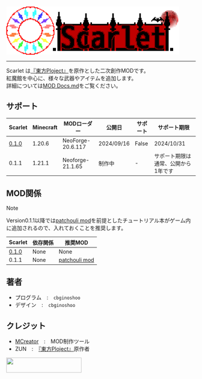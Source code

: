 [Touhou_Wiki]: https://ja.wikipedia.org/wiki/東方Project
![Scarlet Logo](/IMG/Scarlet%20Logo.png)  
___  
Scarlet は[『東方Ploject』][Touhou_Wiki]を原作とした二次創作MODです。  
紅魔館を中心に、様々な武器やアイテムを追加します。  
詳細については[MOD Docs.md](MOD%20Docs.md)をご覧ください。  
## サポート  
| Scarlet | Minecraft | MODローダー | 公開日 | サポート | サポート期限 |  
----|----|----|----|----|----  
| [0.1.0](/NeoForge-20.6.117/scarlet-0.1.0-neoforge-1.20.6.jar) | 1.20.6 | NeoForge-20.6.117 | 2024/09/16 | False | 2024/10/31 |  
| 0.1.1 | 1.21.1 | Neoforge-21.1.65 | 制作中 | - | サポート期限は通常、公開から1年です |  
## MOD関係  
> [!NOTE]  
> Version0.1.1以降では[patchouli mod](https://www.curseforge.com/minecraft/mc-mods/patchouli/files/5683901)を前提としたチュートリアル本がゲーム内に追加されるので、入れておくことを推奨します。
  
| Scarlet | 依存関係 | 推奨MOD |  
----|----|----  
| [0.1.0](/NeoForge-20.6.117/scarlet-0.1.0-neoforge-1.20.6.jar) | None | None |  
| 0.1.1 | None | [patchouli mod](https://www.curseforge.com/minecraft/mc-mods/patchouli/files/5683901) |  
## 著者  
- プログラム　:　`cbginoshoo`  
- デザイン　:　`cbginoshoo`  
## クレジット  
- [MCreator](https://mcreator.net/about)　:　MOD制作ツール  
- ZUN　:　[『東方Ploject』][Touhou_Wiki]原作者  
<a href="http://www16.big.or.jp/~zun/">
  <img src="http://www16.big.or.jp/~zun/image/banner.gif" width=200 height=40>
</a>
